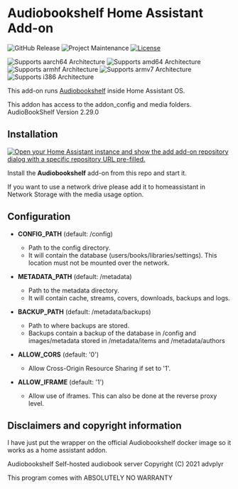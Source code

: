 # Audiobookshelf Home Assistant Add-on
![GitHub Release](https://img.shields.io/github/v/release/bigred10151990/audiobookshelfserver)
![Project Maintenance][ABSmaintenance-shield]
[![License][ABSlicense-shield]](LICENSE.md)

![Supports aarch64 Architecture][ABSaarch64-shield]
![Supports amd64 Architecture][ABSamd64-shield]
![Supports armhf Architecture][ABSarmhf-shield]
![Supports armv7 Architecture][ABSarmv7-shield]
![Supports i386 Architecture][ABSi386-shield]

[ABSaarch64-shield]: https://img.shields.io/badge/aarch64-yes-green.svg
[ABSamd64-shield]: https://img.shields.io/badge/amd64-yes-green.svg
[ABSarmhf-shield]: https://img.shields.io/badge/armhf-no-red.svg
[ABSarmv7-shield]: https://img.shields.io/badge/armv7-no-red.svg
[ABSi386-shield]: https://img.shields.io/badge/i386-no-red.svg

[ABSlicense-shield]: https://img.shields.io/github/license/bigred10151990/audiobookshelfserver
[ABSmaintenance-shield]: https://img.shields.io/maintenance/yes/2025.svg

This add-on runs [Audiobookshelf](https://www.audiobookshelf.org/) inside Home Assistant OS.

This addon has access to the addon_config and media folders.  
AudioBookShelf Version 2.29.0

## Installation
[![Open your Home Assistant instance and show the add add-on repository dialog with a specific repository URL pre-filled.](https://my.home-assistant.io/badges/supervisor_add_addon_repository.svg)](https://my.home-assistant.io/redirect/supervisor_add_addon_repository/?repository_url=https%3A%2F%2Fgithub.com%2Fbigred10151990%2Fha-addons)

Install the **Audiobookshelf** add-on from this repo and start it.

If you want to use a network drive please add it to homeassistant in Network Storage with the media usage option.

## Configuration

- **CONFIG_PATH** (default: /config)
  - Path to the config directory.
  - It will contain the database (users/books/libraries/settings). This location must not be mounted over the network.

- **METADATA_PATH** (default: /metadata)
  - Path to the metadata directory.
  - It will contain cache, streams, covers, downloads, backups and logs.

- **BACKUP_PATH** (default: /metadata/backups)
  - Path to where backups are stored.
  - Backups contain a backup of the database in /config and images/metadata stored in /metadata/items and /metadata/authors

- **ALLOW_CORS** (default: '0')
  - Allow Cross-Origin Resource Sharing if set to '1'.

- **ALLOW_IFRAME** (default: '1')
  - Allow use of iframes. This can also be done at the reverse proxy level.


## Disclaimers and copyright information

I have just put the wrapper on the official Audiobookshelf docker image so it works as a home assistant addon. 

Audiobookshelf  Self-hosted audiobook server
Copyright (C) 2021  advplyr

This program comes with ABSOLUTELY NO WARRANTY
